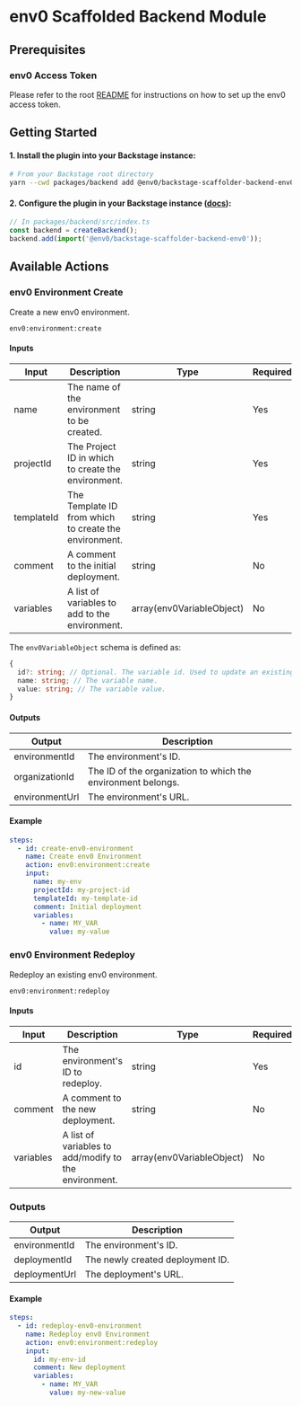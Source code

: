 # env0 Scaffolded Backend Module

## Prerequisites

### env0 Access Token

Please refer to the root [README](https://github.com/env0/env0-backstage-plugin/blob/main/README.md#authentication) for instructions on how to set up the env0 access token.

## Getting Started

#### 1. Install the plugin into your Backstage instance:
```bash
# From your Backstage root directory
yarn --cwd packages/backend add @env0/backstage-scaffolder-backend-env0
```

#### 2. Configure the plugin in your Backstage instance ([docs](https://backstage.io/docs/features/software-templates/writing-custom-actions/#registering-custom-actions)):
```ts
// In packages/backend/src/index.ts
const backend = createBackend();
backend.add(import('@env0/backstage-scaffolder-backend-env0'));
```

## Available Actions

### env0 Environment Create

Create a new env0 environment.

`env0:environment:create`

#### Inputs

| Input       | Description                                            | Type                      | Required |
|-------------|--------------------------------------------------------|---------------------------|----------|
| name        | The name of the environment to be created.             | string                    | Yes      |
| projectId   | The Project ID in which to create the environment.     | string                    | Yes      |
| templateId  | The Template ID from which to create the environment.  | string                    | Yes      |
| comment     | A comment to the initial deployment.                   | string                    | No       |
| variables   | A list of variables to add to the environment.         | array(env0VariableObject) | No       |

The `env0VariableObject` schema is defined as:
```ts
{
  id?: string; // Optional. The variable id. Used to update an existing variable.
  name: string; // The variable name.
  value: string; // The variable value.
}
```

#### Outputs
| Output         | Description                                                  | 
|----------------|--------------------------------------------------------------|
| environmentId  | The environment's ID.                                        | 
| organizationId | The ID of the organization to which the environment belongs. | 
| environmentUrl | The environment's URL.                                       | 

#### Example
    
```yaml
steps:
  - id: create-env0-environment
    name: Create env0 Environment
    action: env0:environment:create
    input:
      name: my-env
      projectId: my-project-id
      templateId: my-template-id
      comment: Initial deployment
      variables:
        - name: MY_VAR
          value: my-value
```

### env0 Environment Redeploy

Redeploy an existing env0 environment.

`env0:environment:redeploy`

#### Inputs

| Input     | Description                                           | Type                      | Required |
|-----------|-------------------------------------------------------|---------------------------|----------|
| id        | The environment's ID to redeploy.                     | string                    | Yes      |
| comment   | A comment to the new deployment.                      | string                    | No       |
| variables | A list of variables to add/modify to the environment. | array(env0VariableObject) | No       |

### Outputs

| Output         | Description                      |
|----------------|----------------------------------|
| environmentId  | The environment's ID.            |
| deploymentId   | The newly created deployment ID. |
| deploymentUrl  | The deployment's URL.            |

#### Example
    
```yaml
steps:
  - id: redeploy-env0-environment
    name: Redeploy env0 Environment
    action: env0:environment:redeploy
    input:
      id: my-env-id
      comment: New deployment
      variables:
        - name: MY_VAR
          value: my-new-value

```
